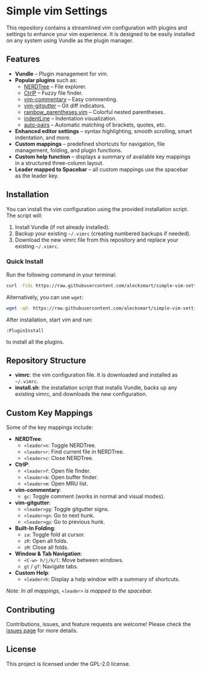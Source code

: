 # Simple vim Settings

This repository contains a streamlined vim configuration with plugins and settings to enhance your vim experience. It is designed to be easily installed on any system using Vundle as the plugin manager.

## Features

- **Vundle** – Plugin management for vim.
- **Popular plugins** such as:
  - [NERDTree](https://github.com/preservim/nerdtree) – File explorer.
  - [CtrlP](https://github.com/ctrlpvim/ctrlp.vim) – Fuzzy file finder.
  - [vim-commentary](https://github.com/tpope/vim-commentary) – Easy commenting.
  - [vim-gitgutter](https://github.com/airblade/vim-gitgutter) – Git diff indicators.
  - [rainbow_parentheses.vim](https://github.com/kien/rainbow_parentheses.vim) – Colorful nested parentheses.
  - [indentLine](https://github.com/Yggdroot/indentLine) – Indentation visualization.
  - [auto-pairs](https://github.com/jiangmiao/auto-pairs) – Automatic matching of brackets, quotes, etc.
- **Enhanced editor settings** – syntax highlighting, smooth scrolling, smart indentation, and more.
- **Custom mappings** – predefined shortcuts for navigation, file management, folding, and plugin functions.
- **Custom help function** – displays a summary of available key mappings in a structured three-column layout.
- **Leader mapped to Spacebar** – all custom mappings use the spacebar as the leader key.

## Installation

You can install the vim configuration using the provided installation script. The script will:

1. Install Vundle (if not already installed).
2. Backup your existing `~/.vimrc` (creating numbered backups if needed).
3. Download the new vimrc file from this repository and replace your existing `~/.vimrc`.

### Quick Install

Run the following command in your terminal:

```bash
curl -fsSL https://raw.githubusercontent.com/alecksmart/simple-vim-settings/main/install.sh | bash
```

Alternatively, you can use `wget`:

```bash
wget -qO- https://raw.githubusercontent.com/alecksmart/simple-vim-settings/main/install.sh | bash
```

After installation, start vim and run:

```vim
:PluginInstall
```

to install all the plugins.

## Repository Structure

- **vimrc**: the vim configuration file. It is downloaded and installed as `~/.vimrc`.
- **install.sh**: the installation script that installs Vundle, backs up any existing vimrc, and downloads the new configuration.

## Custom Key Mappings

Some of the key mappings include:

- **NERDTree**:
  - `<leader>n`: Toggle NERDTree.
  - `<leader>r`: Find current file in NERDTree.
  - `<leader>c`: Close NERDTree.
- **CtrlP**:
  - `<leader>f`: Open file finder.
  - `<leader>b`: Open buffer finder.
  - `<leader>m`: Open MRU list.
- **vim-commentary**:
  - `gc`: Toggle comment (works in normal and visual modes).
- **vim-gitgutter**:
  - `<leader>gg`: Toggle gitgutter signs.
  - `<leader>gn`: Go to next hunk.
  - `<leader>gp`: Go to previous hunk.
- **Built-In Folding**:
  - `za`: Toggle fold at cursor.
  - `zR`: Open all folds.
  - `zM`: Close all folds.
- **Window & Tab Navigation**:
  - `<C-w> h/j/k/l`: Move between windows.
  - `gt` / `gT`: Navigate tabs.
- **Custom Help**:
  - `<leader>h`: Display a help window with a summary of shortcuts.

*Note: In all mappings, `<leader>` is mapped to the spacebar.*

## Contributing

Contributions, issues, and feature requests are welcome! Please check the [issues page](https://github.com/alecksmart/simple-vim-settings/issues) for more details.

## License

This project is licensed under the GPL-2.0 license.


